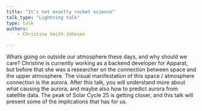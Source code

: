 ```yaml
---
title: "It’s not exactly rocket science"
talk_type: "Lightning talk"
type: talk
authors:
    - Christine Smith-Johnsen

---
```

Whats going on outside our atmosphere these days, and why should we care? Christine is currently working as a backend developer for Apparat, but before that she was a researcher on the connection between space and the upper atmosphere. The visual manifestation of this space / atmosphere connection is the aurora. After this talk, you will understand more about what causing the aurora, and maybe also how to predict aurora from satellite data. The peak of Solar Cycle 25 is getting closer, and this talk will present some of the implications that has for us. 
